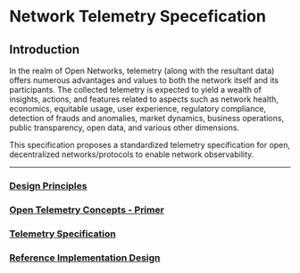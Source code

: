 # Network Telemetry Specefication

## Introduction

In the realm of Open Networks, telemetry (along with the resultant data) offers numerous advantages and values to both the network itself and its participants. The collected telemetry is expected to yield a wealth of insights, actions, and features related to aspects such as network health, economics, equitable usage, user experience, regulatory compliance, detection of frauds and anomalies, market dynamics, business operations, public transparency, open data, and various other dimensions.

This specification proposes a standardized telemetry specification for open, decentralized networks/protocols to enable network observability.

---
### [Design Principles](details/design-principles.md)
### [Open Telemetry Concepts - Primer](details/otel-concepts-primer.md)
### [Telemetry Specification](details/otel-specification.md)
### [Reference Implementation Design](details/ref-impl-design.md)
